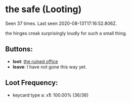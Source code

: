 # the safe (Looting)

Seen 37 times. Last seen 2020-08-13T17:16:52.806Z.

the hinges creak surprisingly loudly for such a small thing.

## Buttons:

- **loot**: [the ruined office](the-ruined-office-Nnkh4ub.md)
- **leave**: I have not gone this way yet.

## Loot Frequency:

  - keycard type a: x**1**: 100.00% (36/36)